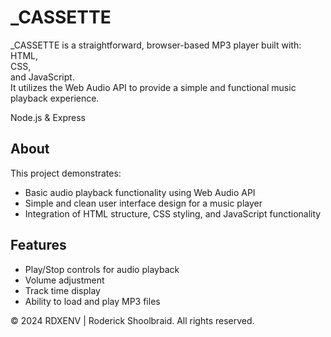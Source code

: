 # _CASSETTE

_CASSETTE is a straightforward, browser-based MP3 player built with:<br> 
HTML,<br> 
CSS,<br> 
and JavaScript. <br>
It utilizes the Web Audio API to provide a simple and functional music playback experience.

Node.js & Express

## About

This project demonstrates:
- Basic audio playback functionality using Web Audio API
- Simple and clean user interface design for a music player
- Integration of HTML structure, CSS styling, and JavaScript functionality

## Features

- Play/Stop controls for audio playback
- Volume adjustment
- Track time display
- Ability to load and play MP3 files



© 2024 RDXENV | Roderick Shoolbraid. All rights reserved.